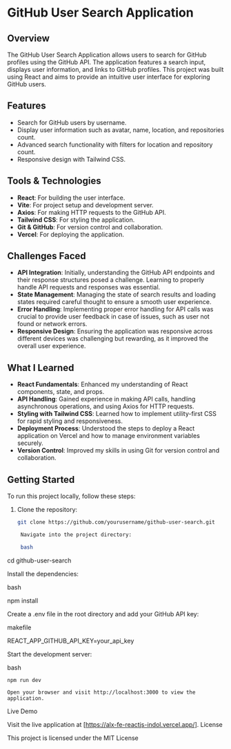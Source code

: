 # GitHub User Search Application

## Overview
The GitHub User Search Application allows users to search for GitHub profiles using the GitHub API. The application features a search input, displays user information, and links to GitHub profiles. This project was built using React and aims to provide an intuitive user interface for exploring GitHub users.

## Features
- Search for GitHub users by username.
- Display user information such as avatar, name, location, and repositories count.
- Advanced search functionality with filters for location and repository count.
- Responsive design with Tailwind CSS.

## Tools & Technologies
- **React**: For building the user interface.
- **Vite**: For project setup and development server.
- **Axios**: For making HTTP requests to the GitHub API.
- **Tailwind CSS**: For styling the application.
- **Git & GitHub**: For version control and collaboration.
- **Vercel**: For deploying the application.

## Challenges Faced
- **API Integration**: Initially, understanding the GitHub API endpoints and their response structures posed a challenge. Learning to properly handle API requests and responses was essential.
- **State Management**: Managing the state of search results and loading states required careful thought to ensure a smooth user experience.
- **Error Handling**: Implementing proper error handling for API calls was crucial to provide user feedback in case of issues, such as user not found or network errors.
- **Responsive Design**: Ensuring the application was responsive across different devices was challenging but rewarding, as it improved the overall user experience.

## What I Learned
- **React Fundamentals**: Enhanced my understanding of React components, state, and props.
- **API Handling**: Gained experience in making API calls, handling asynchronous operations, and using Axios for HTTP requests.
- **Styling with Tailwind CSS**: Learned how to implement utility-first CSS for rapid styling and responsiveness.
- **Deployment Process**: Understood the steps to deploy a React application on Vercel and how to manage environment variables securely.
- **Version Control**: Improved my skills in using Git for version control and collaboration.

## Getting Started
To run this project locally, follow these steps:

1. Clone the repository:
   ```bash
   git clone https://github.com/yourusername/github-user-search.git

    Navigate into the project directory:

    bash

cd github-user-search

Install the dependencies:

bash

npm install

Create a .env file in the root directory and add your GitHub API key:

makefile

REACT_APP_GITHUB_API_KEY=your_api_key

Start the development server:

bash

    npm run dev

    Open your browser and visit http://localhost:3000 to view the application.

Live Demo

Visit the live application at [https://alx-fe-reactjs-indol.vercel.app/].
License

This project is licensed under the MIT License